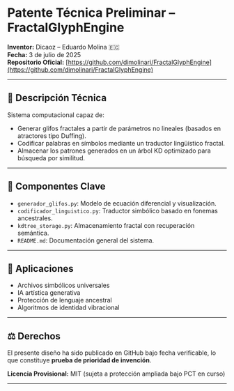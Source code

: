# Patente Técnica Preliminar – FractalGlyphEngine

**Inventor:** Dicaoz – Eduardo Molina 🇪🇨  
**Fecha:** 3 de julio de 2025  
**Repositorio Oficial:** [https://github.com/dimolinari/FractalGlyphEngine](https://github.com/dimolinari/FractalGlyphEngine)

---

## 🧠 Descripción Técnica

Sistema computacional capaz de:

- Generar glifos fractales a partir de parámetros no lineales (basados en atractores tipo Duffing).
- Codificar palabras en símbolos mediante un traductor lingüístico fractal.
- Almacenar los patrones generados en un árbol KD optimizado para búsqueda por similitud.

---

## 🔢 Componentes Clave

- `generador_glifos.py`: Modelo de ecuación diferencial y visualización.
- `codificador_linguistico.py`: Traductor simbólico basado en fonemas ancestrales.
- `kdtree_storage.py`: Almacenamiento fractal con recuperación semántica.
- `README.md`: Documentación general del sistema.

---

## 🧾 Aplicaciones

- Archivos simbólicos universales  
- IA artística generativa  
- Protección de lenguaje ancestral  
- Algoritmos de identidad vibracional

---

## ⚖️ Derechos

El presente diseño ha sido publicado en GitHub bajo fecha verificable, lo que constituye **prueba de prioridad de invención**.

**Licencia Provisional:** MIT (sujeta a protección ampliada bajo PCT en curso)

---
